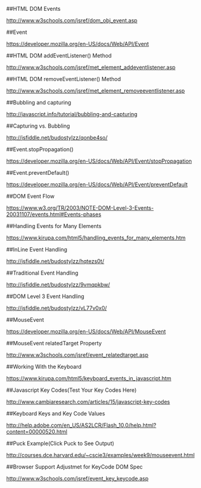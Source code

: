 ##HTML DOM Events

http://www.w3schools.com/jsref/dom_obj_event.asp

##Event

https://developer.mozilla.org/en-US/docs/Web/API/Event

##HTML DOM addEventListener() Method

http://www.w3schools.com/jsref/met_element_addeventlistener.asp

##HTML DOM removeEventListener() Method

http://www.w3schools.com/jsref/met_element_removeeventlistener.asp

##Bubbling and capturing

http://javascript.info/tutorial/bubbling-and-capturing

##Capturing vs. Bubbling

http://jsfiddle.net/budostylzz/qonbe4so/

##Event.stopPropagation()

https://developer.mozilla.org/en-US/docs/Web/API/Event/stopPropagation

##Event.preventDefault()

https://developer.mozilla.org/en-US/docs/Web/API/Event/preventDefault

##DOM Event Flow

https://www.w3.org/TR/2003/NOTE-DOM-Level-3-Events-20031107/events.html#Events-phases

##Handling Events for Many Elements

https://www.kirupa.com/html5/handling_events_for_many_elements.htm

##InLine Event Handling

http://jsfiddle.net/budostylzz/hqtezs0t/

##Traditional Event Handling

http://jsfiddle.net/budostylzz/9vmqpkbw/

##DOM Level 3 Event Handling

http://jsfiddle.net/budostylzz/vL77v0x0/

##MouseEvent

https://developer.mozilla.org/en-US/docs/Web/API/MouseEvent

##MouseEvent relatedTarget Property

http://www.w3schools.com/jsref/event_relatedtarget.asp

##Working With the Keyboard

https://www.kirupa.com/html5/keyboard_events_in_javascript.htm

##Javascript Key Codes(Test Your Key Codes Here)

http://www.cambiaresearch.com/articles/15/javascript-key-codes

##Keyboard Keys and Key Code Values

http://help.adobe.com/en_US/AS2LCR/Flash_10.0/help.html?content=00000520.html

##Puck Example(Click Puck to See Output)

http://courses.dce.harvard.edu/~cscie3/examples/week9/mouseevent.html

##Browser Support Adjustmet for KeyCode DOM Spec

http://www.w3schools.com/jsref/event_key_keycode.asp


